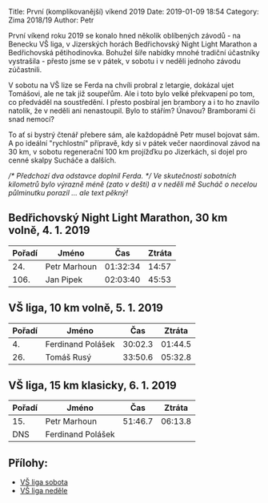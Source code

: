 Title: První (komplikovanější) víkend 2019
Date: 2019-01-09 18:54
Category: Zima 2018/19
Author: Petr

První víkend roku 2019 se konalo hned několik oblíbených závodů - na Benecku VŠ liga, v Jizerských horách Bedřichovský Night Light Marathon a Bedřichovská pětihodinovka. Bohužel šíře nabídky mnohé tradiční účastníky vystrašila - přesto jsme se v pátek, v sobotu i v neděli jednoho závodu zúčastnili.

V sobotu na VŠ lize se Ferda na chvíli probral z letargie, dokázal ujet Tomášovi, ale ne tak již soupeřům. Ale i toto bylo velké překvapení po tom, co předváděl na soustředění. I přesto posbíral jen brambory a i to ho znavilo natolik, že v neděli ani nenastoupil. Bylo to stářím? Únavou? Bramborami či snad nemocí?

To ať si bystrý čtenář přebere sám, ale každopádně Petr musel bojovat sám. A po ideální "rychlostní" přípravě, kdy si v pátek večer naordinoval závod na 30 km, v sobotu regenerační 100 km projížďku po Jizerkách, si dojel pro cenné skalpy Sucháče a dalších.

*/\* Předchozí dva odstavce doplnil Ferda. \*/ Ve skutečnosti sobotních kilometrů bylo výrazně méně (zato v dešti) a v neděli mě Sucháč o necelou půlminutku porazil ... ale text pěkný!*

Bedřichovský Night Light Marathon, 30 km volně, 4. 1. 2019
----------------------------------------------------------

| Pořadí | Jméno        | Čas      | Ztráta |
|--------|--------------|----------|--------|
| 24.    | Petr Marhoun | 01:32:34 | 14:57  |
| 106.   | Jan Pipek    | 02:03:40 | 45:53  |

VŠ liga, 10 km volně, 5. 1. 2019
--------------------------------

| Pořadí | Jméno             | Čas     | Ztráta  |
|--------|-------------------|---------|---------|
| 4.     | Ferdinand Polášek | 30:02.3 | 01:44.5 |
| 26.    | Tomáš Rusý        | 33:50.6 | 05:32.8 |

VŠ liga, 15 km klasicky, 6. 1. 2019
-----------------------------------

| Pořadí | Jméno             | Čas     | Ztráta  |
|--------|-------------------|---------|---------|
| 15.    | Petr Marhoun      | 51:46.7 | 06:13.8 |
| DNS    | Ferdinand Polášek |         |         |

Přílohy:
--------

- [VŠ liga sobota]({static}/static/zima-2018-19/benecko-vysledky-sobota-2019.pdf)
- [VŠ liga neděle]({static}/static/zima-2018-19/benecko-vysledky-nedele-2019.pdf)
